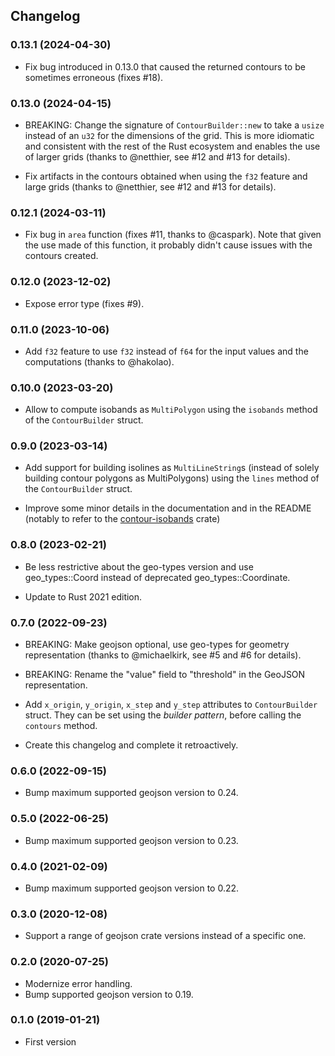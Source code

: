 ## Changelog

### 0.13.1 (2024-04-30)

- Fix bug introduced in 0.13.0 that caused the returned contours to be sometimes erroneous (fixes #18).

### 0.13.0 (2024-04-15)

- BREAKING: Change the signature of `ContourBuilder::new` to take a `usize` instead of an `u32` for the dimensions of the grid.
  This is more idiomatic and consistent with the rest of the Rust ecosystem and enables the use of larger grids
  (thanks to @netthier, see #12 and #13 for details).

- Fix artifacts in the contours obtained when using the `f32` feature and large grids (thanks to @netthier, see #12 and #13 for details).

### 0.12.1 (2024-03-11)

- Fix bug in `area` function (fixes #11, thanks to @caspark). Note that given the use made of this function, it probably didn't cause issues with the contours created.

### 0.12.0 (2023-12-02)

- Expose error type (fixes #9).

### 0.11.0 (2023-10-06)

- Add `f32` feature to use `f32` instead of `f64` for the input values and the computations (thanks to @hakolao).

### 0.10.0 (2023-03-20)

- Allow to compute isobands as `MultiPolygon` using the `isobands` method of the `ContourBuilder` struct.

### 0.9.0 (2023-03-14)

- Add support for building isolines as `MultiLineString`s (instead of solely building contour polygons as MultiPolygons) using the `lines` method of the `ContourBuilder` struct.

- Improve some minor details in the documentation and in the README (notably to refer to the [contour-isobands](https://github.com/mthh/contour-isobands-rs) crate)

### 0.8.0 (2023-02-21)

- Be less restrictive about the geo-types version and use geo_types::Coord instead of deprecated geo_types::Coordinate.

- Update to Rust 2021 edition.

### 0.7.0 (2022-09-23)

- BREAKING: Make geojson optional, use geo-types for geometry representation
  (thanks to @michaelkirk, see #5 and #6 for details).

- BREAKING: Rename the "value" field to "threshold" in the GeoJSON representation.

- Add `x_origin`, `y_origin`, `x_step` and `y_step`
  attributes to `ContourBuilder` struct. They can be set using the *builder pattern*, before calling
  the `contours` method.

- Create this changelog and complete it retroactively.

### 0.6.0 (2022-09-15)

- Bump maximum supported geojson version to 0.24.

### 0.5.0 (2022-06-25)

- Bump maximum supported geojson version to 0.23.

### 0.4.0 (2021-02-09)

- Bump maximum supported geojson version to 0.22.

### 0.3.0 (2020-12-08)

- Support a range of geojson crate versions instead of a specific one.

### 0.2.0 (2020-07-25)

- Modernize error handling.
- Bump supported geojson version to 0.19.

### 0.1.0 (2019-01-21)

- First version